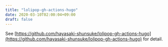 ```yaml
---
title: "lolipop-gh-actions-hugo"
date: 2020-03-10T02:00:04+09:00
draft: false
---
```


See [https://github.com/hayasaki-shunsuke/lolipop-gh-actions-hugo](https://github.com/hayasaki-shunsuke/lolipop-gh-actions-hugo) for detail.
